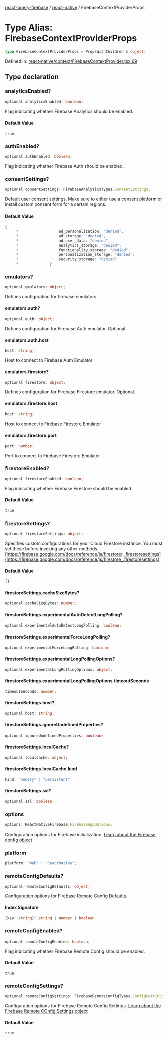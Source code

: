 [react-query-firebase](../../modules.md) / [react-native](../index.md) / FirebaseContextProviderProps

# Type Alias: FirebaseContextProviderProps

```ts
type FirebaseContextProviderProps = PropsWithChildren & object;
```

Defined in: [react-native/context/FirebaseContextProvider.tsx:69](https://github.com/vpishuk/react-query-firebase/blob/09a15a5d938c4bdaa4fd86491bcf8ea41c16371f/react-native/context/FirebaseContextProvider.tsx#L69)

## Type declaration

### analyticsEnabled?

```ts
optional analyticsEnabled: boolean;
```

Flag indicating whether Firebase Analytics should be enabled.

#### Default Value

`true`

### authEnabled?

```ts
optional authEnabled: boolean;
```

Flag indicating whether Firebase Auth should be enabled.

### consentSettings?

```ts
optional consentSettings: FirebaseAnalyticsTypes.ConsentSettings;
```

Default user consent settings. Make sure to either use a consent platform or install custom consent form for a certain regions.

#### Default Value

```ts
{
     *                  ad_personalization: "denied",
     *                  ad_storage: "denied",
     *                  ad_user_data: "denied",
     *                  analytics_storage: "denied",
     *                  functionality_storage: "denied",
     *                  personalization_storage: "denied",
     *                  security_storage: "denied"
     *              }
```

### emulators?

```ts
optional emulators: object;
```

Defines configuration for firebase emulators

#### emulators.auth?

```ts
optional auth: object;
```

Defines configuration for Firebase Auth emulator. Optional

#### emulators.auth.host

```ts
host: string;
```

Host to connect to Firebase Auth Emulator

#### emulators.firestore?

```ts
optional firestore: object;
```

Defines configuration for Firebase Firestore emulator. Optional.

#### emulators.firestore.host

```ts
host: string;
```

Host to connect to Firebase Firestore Emulator

#### emulators.firestore.port

```ts
port: number;
```

Port to connect to Firebase Firestore Emulator

### firestoreEnabled?

```ts
optional firestoreEnabled: boolean;
```

Flag indicating whether Firebase Firestore should be enabled.

#### Default Value

`true`

### firestoreSettings?

```ts
optional firestoreSettings: object;
```

Specifies custom configurations for your Cloud Firestore instance.
You must set these before invoking any other methods.
[https://firebase.google.com/docs/reference/js/firestore\_.firestoresettings](https://firebase.google.com/docs/reference/js/firestore_.firestoresettings)

#### Default Value

```ts
{}
```

#### firestoreSettings.cacheSizeBytes?

```ts
optional cacheSizeBytes: number;
```

#### firestoreSettings.experimentalAutoDetectLongPolling?

```ts
optional experimentalAutoDetectLongPolling: boolean;
```

#### firestoreSettings.experimentalForceLongPolling?

```ts
optional experimentalForceLongPolling: boolean;
```

#### firestoreSettings.experimentalLongPollingOptions?

```ts
optional experimentalLongPollingOptions: object;
```

#### firestoreSettings.experimentalLongPollingOptions.timeoutSeconds

```ts
timeoutSeconds: number;
```

#### firestoreSettings.host?

```ts
optional host: string;
```

#### firestoreSettings.ignoreUndefinedProperties?

```ts
optional ignoreUndefinedProperties: boolean;
```

#### firestoreSettings.localCache?

```ts
optional localCache: object;
```

#### firestoreSettings.localCache.kind

```ts
kind: "memory" | "persistent";
```

#### firestoreSettings.ssl?

```ts
optional ssl: boolean;
```

### options

```ts
options: ReactNativeFirebase.FirebaseAppOptions;
```

Configuration options for Firebase initialization. [Learn about the Firebase config object](https://firebase.google.com/docs/web/setup#config-object)

### platform

```ts
platform: "Web" | "ReactNative";
```

### remoteConfigDefaults?

```ts
optional remoteConfigDefaults: object;
```

Configuration options for Firebase Remote Config Defaults.

#### Index Signature

```ts
[key: string]: string | number | boolean
```

### remoteConfigEnabled?

```ts
optional remoteConfigEnabled: boolean;
```

Flag indicating whether Firebase Remote Config should be enabled.

#### Default Value

`true`

### remoteConfigSettings?

```ts
optional remoteConfigSettings: FirebaseRemoteConfigTypes.ConfigSettings;
```

Configuration options for Firebase Remote Config Settings. [Learn about the Firebase Remote COnfig Settings object](https://firebase.google.com/docs/reference/js/remote-config.remoteconfigsettings)

#### Default Value

`true`
